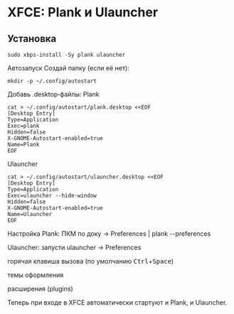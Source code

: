 
# XFCE: Plank и Ulauncher

## Установка

```
sudo xbps-install -Sy plank ulauncher
```

Автозапуск
Создай папку (если её нет):

```
mkdir -p ~/.config/autostart
```
Добавь .desktop‑файлы:
Plank

```
cat > ~/.config/autostart/plank.desktop <<EOF
[Desktop Entry]
Type=Application
Exec=plank
Hidden=false
X-GNOME-Autostart-enabled=true
Name=Plank
EOF
```

Ulauncher
```
cat > ~/.config/autostart/ulauncher.desktop <<EOF
[Desktop Entry]
Type=Application
Exec=ulauncher --hide-window
Hidden=false
X-GNOME-Autostart-enabled=true
Name=Ulauncher
EOF
```

Настройка
Plank: ПКМ по доку → Preferences | plank --preferences

Ulauncher: запусти ulauncher → Preferences

горячая клавиша вызова (по умолчанию <kbd>Ctrl</kbd>+<kbd>Space</kbd>)

темы оформления

расширения (plugins)

Теперь при входе в XFCE автоматически стартуют и Plank, и Ulauncher.
